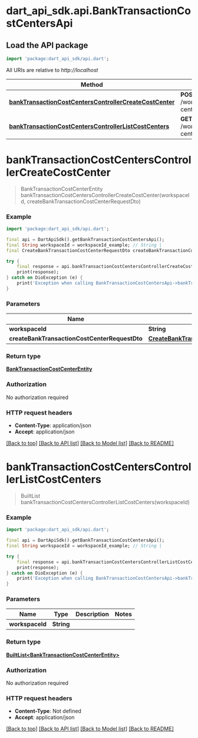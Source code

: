 # dart_api_sdk.api.BankTransactionCostCentersApi

## Load the API package
```dart
import 'package:dart_api_sdk/api.dart';
```

All URIs are relative to *http://localhost*

Method | HTTP request | Description
------------- | ------------- | -------------
[**bankTransactionCostCentersControllerCreateCostCenter**](BankTransactionCostCentersApi.md#banktransactioncostcenterscontrollercreatecostcenter) | **POST** /workspaces/{workspaceId}/bank/transactions/cost-centers | 
[**bankTransactionCostCentersControllerListCostCenters**](BankTransactionCostCentersApi.md#banktransactioncostcenterscontrollerlistcostcenters) | **GET** /workspaces/{workspaceId}/bank/transactions/cost-centers | 


# **bankTransactionCostCentersControllerCreateCostCenter**
> BankTransactionCostCenterEntity bankTransactionCostCentersControllerCreateCostCenter(workspaceId, createBankTransactionCostCenterRequestDto)



### Example
```dart
import 'package:dart_api_sdk/api.dart';

final api = DartApiSdk().getBankTransactionCostCentersApi();
final String workspaceId = workspaceId_example; // String | 
final CreateBankTransactionCostCenterRequestDto createBankTransactionCostCenterRequestDto = ; // CreateBankTransactionCostCenterRequestDto | 

try {
    final response = api.bankTransactionCostCentersControllerCreateCostCenter(workspaceId, createBankTransactionCostCenterRequestDto);
    print(response);
} catch on DioException (e) {
    print('Exception when calling BankTransactionCostCentersApi->bankTransactionCostCentersControllerCreateCostCenter: $e\n');
}
```

### Parameters

Name | Type | Description  | Notes
------------- | ------------- | ------------- | -------------
 **workspaceId** | **String**|  | 
 **createBankTransactionCostCenterRequestDto** | [**CreateBankTransactionCostCenterRequestDto**](CreateBankTransactionCostCenterRequestDto.md)|  | 

### Return type

[**BankTransactionCostCenterEntity**](BankTransactionCostCenterEntity.md)

### Authorization

No authorization required

### HTTP request headers

 - **Content-Type**: application/json
 - **Accept**: application/json

[[Back to top]](#) [[Back to API list]](../README.md#documentation-for-api-endpoints) [[Back to Model list]](../README.md#documentation-for-models) [[Back to README]](../README.md)

# **bankTransactionCostCentersControllerListCostCenters**
> BuiltList<BankTransactionCostCenterEntity> bankTransactionCostCentersControllerListCostCenters(workspaceId)



### Example
```dart
import 'package:dart_api_sdk/api.dart';

final api = DartApiSdk().getBankTransactionCostCentersApi();
final String workspaceId = workspaceId_example; // String | 

try {
    final response = api.bankTransactionCostCentersControllerListCostCenters(workspaceId);
    print(response);
} catch on DioException (e) {
    print('Exception when calling BankTransactionCostCentersApi->bankTransactionCostCentersControllerListCostCenters: $e\n');
}
```

### Parameters

Name | Type | Description  | Notes
------------- | ------------- | ------------- | -------------
 **workspaceId** | **String**|  | 

### Return type

[**BuiltList&lt;BankTransactionCostCenterEntity&gt;**](BankTransactionCostCenterEntity.md)

### Authorization

No authorization required

### HTTP request headers

 - **Content-Type**: Not defined
 - **Accept**: application/json

[[Back to top]](#) [[Back to API list]](../README.md#documentation-for-api-endpoints) [[Back to Model list]](../README.md#documentation-for-models) [[Back to README]](../README.md)

